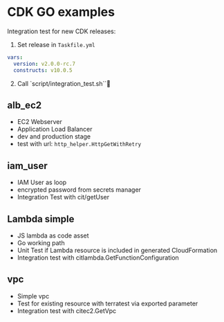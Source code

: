 # CDK GO examples

Integration test for new CDK releases:

1) Set release in `Taskfile.yml`

```yaml
vars:
  version: v2.0.0-rc.7
  constructs: v10.0.5
```

2) Call `script/integration_test.sh``



## alb_ec2

- EC2 Webserver
- Application Load Balancer
- dev and production stage
- test with url: `http_helper.HttpGetWithRetry`

## iam_user

- IAM User as loop
- encrypted password from secrets manager
- Integration Test with cit/getUser

## Lambda simple

- JS lambda as code asset 
- Go working path
- Unit Test if Lambda resource is included in generated CloudFormation
- Integration test with citlambda.GetFunctionConfiguration

## vpc 

- Simple vpc
- Test for existing resource with terratest via exported parameter
- Integration test with citec2.GetVpc
